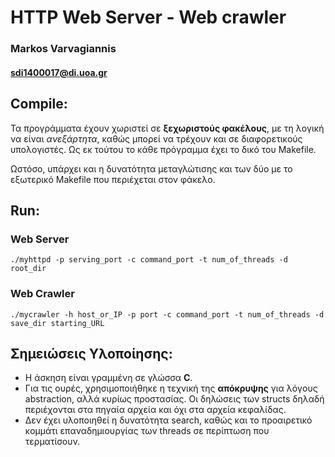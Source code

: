 # HTTP Web Server - Web crawler
### Markos Varvagiannis
#### sdi1400017@di.uoa.gr

## Compile:
Τα προγράμματα έχουν χωριστεί σε **ξεχωριστούς φακέλους**, με τη λογική να είναι *ανεξάρτητα*, καθώς μπορεί να τρέχουν και σε διαφορετικούς υπολογιστές. Ως εκ τούτου το κάθε πρόγραμμα έχει το δικό του Makefile.

Ωστόσο, υπάρχει και η δυνατότητα μεταγλώτισης και των δύο με το εξωτερικό Makefile που περιέχεται στον φάκελο.



## Run:
### Web Server
	./myhttpd -p serving_port -c command_port -t num_of_threads -d root_dir

### Web Crawler
	./mycrawler -h host_or_IP -p port -c command_port -t num_of_threads -d save_dir starting_URL
## Σημειώσεις Υλοποίησης:
* Η άσκηση είναι γραμμένη σε γλώσσα **C**.
* Για τις ουρές, χρησιμοποιήθηκε η τεχνική της **απόκρυψης** για λόγους abstraction, αλλά κυρίως προστασίας. Οι δηλώσεις των structs δηλαδή περιέχονται στα πηγαία αρχεία και όχι στα αρχεία κεφαλίδας.
* Δεν έχει υλοποιηθεί η δυνατότητα search, καθώς και το προαιρετικό κομμάτι επαναδημιουργίας των threads σε περίπτωση που τερματίσουν.

